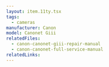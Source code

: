 ```yaml
---
layout: item.11ty.tsx
tags:
  - cameras
manufacturer: Canon
model: Canonet Giii
relatedFiles:
  - canon-canonet-giii-repair-manual
  - canon-canonet-full-service-manual
relatedLinks:
---
```

